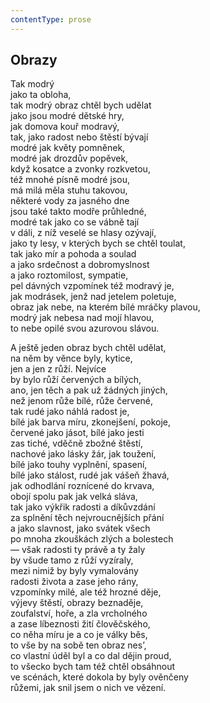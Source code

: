 ```yaml
---
contentType: prose
---
```


## Obrazy

Tak modrý  
jako ta obloha,  
tak modrý obraz chtěl bych udělat  
jako jsou modré dětské hry,  
jak domova kouř modravý,  
tak, jako radost nebo štěstí bývají  
modré jak květy pomněnek,  
modré jak drozdův popěvek,  
když kosatce a zvonky rozkvetou,  
též mnohé písně modré jsou,  
má milá měla stuhu takovou,  
některé vody za jasného dne  
jsou také takto modře průhledné,  
modré tak jako co se vábně tají  
v dáli, z níž veselé se hlasy ozývají,  
jako ty lesy, v kterých bych se chtěl toulat,  
tak jako mír a pohoda a soulad  
a jako srdečnost a dobromyslnost  
a jako roztomilost, sympatie,  
pel dávných vzpomínek též modravý je,  
jak modrásek, jenž nad jetelem poletuje,  
obraz jak nebe, na kterém bílé mráčky plavou,  
modrý jak nebesa nad mojí hlavou,  
to nebe opilé svou azurovou slávou.

A ještě jeden obraz bych chtěl udělat,  
na něm by věnce byly, kytice,  
jen a jen z růží. Nejvíce  
by bylo růží červených a bílých,  
ano, jen těch a pak už žádných jiných,  
než jenom růže bílé, růže červené,  
tak rudé jako náhlá radost je,  
bílé jak barva míru, zkonejšení, pokoje,  
červené jako jásot, bílé jako jesti  
zas tiché, vděčně zbožné štěstí,  
nachové jako lásky žár, jak toužení,  
bílé jako touhy vyplnění, spasení,  
bílé jako stálost, rudé jak vášeň žhavá,  
jak odhodlání roznícené do krvava,  
obojí spolu pak jak velká sláva,  
tak jako výkřik radosti a díkůvzdání  
za splnění těch nejvroucnějších přání  
a jako slavnost, jako svátek všech  
po mnoha zkouškách zlých a bolestech  
— však radosti ty právě a ty žaly  
by všude tamo z růží vyzíraly,  
mezi nimiž by byly vymalovány  
radosti života a zase jeho rány,  
vzpomínky milé, ale též hrozné děje,  
výjevy štěstí, obrazy beznaděje,  
zoufalství, hoře, a zla vrcholného  
a zase líbeznosti žití člověčského,  
co něha míru je a co je války běs,  
to vše by na sobě ten obraz nes’,  
co vlastní úděl byl a co dal dějin proud,  
to všecko bych tam též chtěl obsáhnout  
ve scénách, které dokola by byly ověnčeny  
růžemi, jak snil jsem o nich ve vězení.
